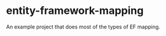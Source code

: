 entity-framework-mapping
========================

An example project that does most of the types of EF mapping.
